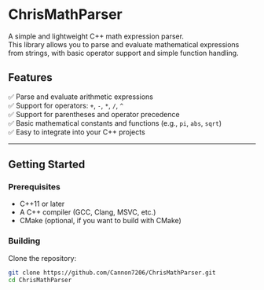 # ChrisMathParser

A simple and lightweight C++ math expression parser.  
This library allows you to parse and evaluate mathematical expressions from strings, with basic operator support and simple function handling.

## Features

✅ Parse and evaluate arithmetic expressions  
✅ Support for operators: `+`, `-`, `*`, `/`, `^`  
✅ Support for parentheses and operator precedence  
✅ Basic mathematical constants and functions (e.g., `pi`, `abs`, `sqrt`)  
✅ Easy to integrate into your C++ projects

---

## Getting Started

### Prerequisites

- C++11 or later
- A C++ compiler (GCC, Clang, MSVC, etc.)
- CMake (optional, if you want to build with CMake)

### Building

Clone the repository:

```bash
git clone https://github.com/Cannon7206/ChrisMathParser.git
cd ChrisMathParser
